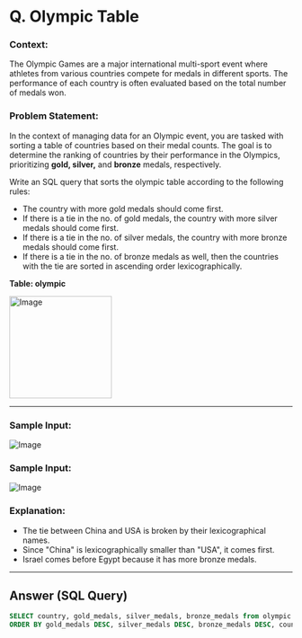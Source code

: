 # Q. Olympic Table

### Context:
The Olympic Games are a major international multi-sport event where athletes from various countries compete for medals in different sports. 
The performance of each country is often evaluated based on the total number of medals won.

### Problem Statement:
In the context of managing data for an Olympic event, you are tasked with sorting a table of countries based on their medal counts. 
The goal is to determine the ranking of countries by their performance in the Olympics, prioritizing **gold, silver,** and **bronze** medals, respectively.

Write an SQL query that sorts the olympic table according to the following rules:

  - The country with more gold medals should come first.
  - If there is a tie in the no. of gold medals, the country with more silver medals should come first.
  - If there is a tie in the no. of silver medals, the country with more bronze medals should come first.
  - If there is a tie in the no. of bronze medals as well, then the countries with the tie are sorted in ascending order lexicographically.

**Table: olympic**

<img width="182" alt="Image" src="https://github.com/user-attachments/assets/d5a309d8-1b6c-4b08-aa64-f359911f8764" />

---

### Sample Input:

![Image](https://github.com/user-attachments/assets/44b5c4b5-72f0-4087-a436-9286fb5c5a23)

### Sample Input:

![Image](https://github.com/user-attachments/assets/c35f1239-2724-4594-92f7-da617a55db49)

### Explanation:
  - The tie between China and USA is broken by their lexicographical names.
  - Since "China" is lexicographically smaller than "USA", it comes first.
  - Israel comes before Egypt because it has more bronze medals.

---

## Answer (SQL Query)

```sql
SELECT country, gold_medals, silver_medals, bronze_medals from olympic
ORDER BY gold_medals DESC, silver_medals DESC, bronze_medals DESC, country ASC;
